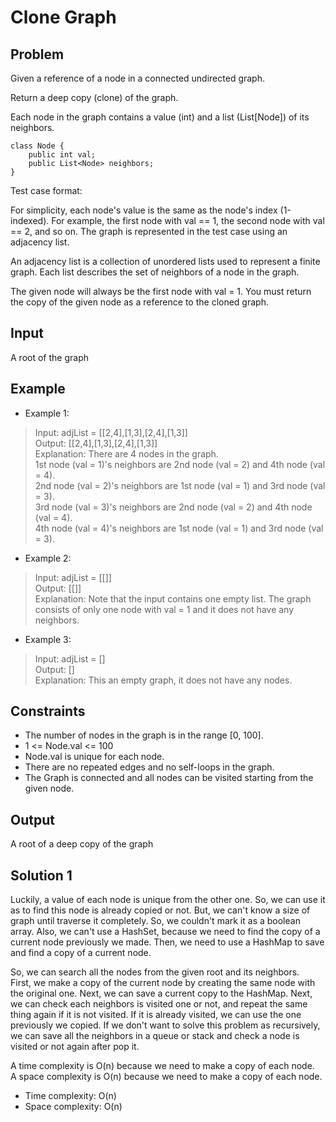 # Clone Graph

## Problem

Given a reference of a node in a connected undirected graph.

Return a deep copy (clone) of the graph.

Each node in the graph contains a value (int) and a list (List[Node]) of its neighbors.

```
class Node {
    public int val;
    public List<Node> neighbors;
}
```

Test case format:

For simplicity, each node's value is the same as the node's index (1-indexed). For example, the first node with val == 1, the second node with val == 2, and so on. The graph is represented in the test case using an adjacency list.

An adjacency list is a collection of unordered lists used to represent a finite graph. Each list describes the set of neighbors of a node in the graph.

The given node will always be the first node with val = 1. You must return the copy of the given node as a reference to the cloned graph.

## Input

A root of the graph

## Example

- Example 1:

>Input: adjList = [[2,4],[1,3],[2,4],[1,3]]  
Output: [[2,4],[1,3],[2,4],[1,3]]  
Explanation: There are 4 nodes in the graph.  
1st node (val = 1)'s neighbors are 2nd node (val = 2) and 4th node (val = 4).  
2nd node (val = 2)'s neighbors are 1st node (val = 1) and 3rd node (val = 3).  
3rd node (val = 3)'s neighbors are 2nd node (val = 2) and 4th node (val = 4).  
4th node (val = 4)'s neighbors are 1st node (val = 1) and 3rd node (val = 3).  

- Example 2:

>Input: adjList = [[]]  
Output: [[]]  
Explanation: Note that the input contains one empty list. The graph consists of only one node with val = 1 and it does not have any neighbors.  

- Example 3:

>Input: adjList = []  
Output: []  
Explanation: This an empty graph, it does not have any nodes.

## Constraints

- The number of nodes in the graph is in the range [0, 100].
- 1 <= Node.val <= 100
- Node.val is unique for each node.
- There are no repeated edges and no self-loops in the graph.
- The Graph is connected and all nodes can be visited starting from the given node.

## Output

A root of a deep copy of the graph

## Solution 1

Luckily, a value of each node is unique from the other one. So, we can use it as to find this node
is already copied or not. But, we can't know a size of graph until traverse it completely. So, we
couldn't mark it as a boolean array. Also, we can't use a HashSet, because we need to find the copy
of a current node previously we made. Then, we need to use a HashMap to save and find a copy of a
current node.

So, we can search all the nodes from the given root and its neighbors.  
First, we make a copy of the current node by creating the same node with the original one.
Next, we can save a current copy to the HashMap.
Next, we can check each neighbors is visited one or not, and repeat the same thing again if it is
not visited. If it is already visited, we can use the one previously we copied.
If we don't want to solve this problem as recursively, we can save all the neighbors in a queue or
stack and check a node is visited or not again after pop it.

A time complexity is O(n) because we need to make a copy of each node.  
A space complexity is O(n) because we need to make a copy of each node.

- Time complexity: O(n)
- Space complexity: O(n)
